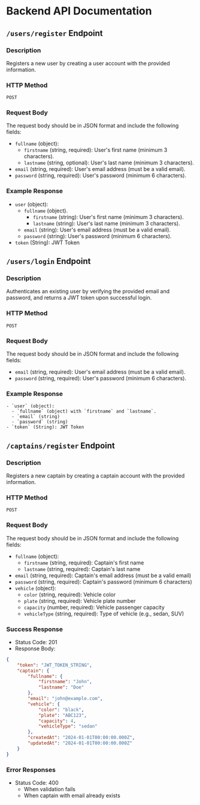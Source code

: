 # Backend API Documentation

## `/users/register` Endpoint

### Description
Registers a new user by creating a user account with the provided information.

### HTTP Method
`POST`

### Request Body
The request body should be in JSON format and include the following fields:
- `fullname` (object):
  - `firstname` (string, required): User's first name (minimum 3 characters).
  - `lastname` (string, optional): User's last name (minimum 3 characters).
- `email` (string, required): User's email address (must be a valid email).
- `password` (string, required): User's password (minimum 6 characters).

### Example Response

- `user` (object):
  - `fullname` (object).
    - `firstname` (string): User's first name (minimum 3 characters).
    - `lastname` (string): User's last name (minimum 3 characters).   
  - `email` (string): User's email address (must be a valid email).
  - `password` (string): User's password (minimum 6 characters).
- `token` (String): JWT Token

## `/users/login` Endpoint

### Description
Authenticates an existing user by verifying the provided email and password, and returns a JWT token upon successful login.

### HTTP Method
`POST`

### Request Body
The request body should be in JSON format and include the following fields:
- `email` (string, required): User's email address (must be a valid email).
- `password` (string, required): User's password (minimum 6 characters).

### Example Response
```
- `user` (object):
  - `fullname` (object) with `firstname` and `lastname`.
  - `email` (string)
  - `password` (string)
- `token` (String): JWT Token
```

## `/captains/register` Endpoint

### Description
Registers a new captain by creating a captain account with the provided information.

### HTTP Method
`POST`

### Request Body
The request body should be in JSON format and include the following fields:
- `fullname` (object):
  - `firstname` (string, required): Captain's first name
  - `lastname` (string, required): Captain's last name
- `email` (string, required): Captain's email address (must be a valid email)
- `password` (string, required): Captain's password (minimum 6 characters)
- `vehicle` (object):
  - `color` (string, required): Vehicle color
  - `plate` (string, required): Vehicle plate number
  - `capacity` (number, required): Vehicle passenger capacity
  - `vehicleType` (string, required): Type of vehicle (e.g., sedan, SUV)

### Success Response
- Status Code: 201
- Response Body:
```json
{
    "token": "JWT_TOKEN_STRING",
    "captain": {
        "fullname": {
            "firstname": "John",
            "lastname": "Doe"
        },
        "email": "john@example.com",
        "vehicle": {
            "color": "black",
            "plate": "ABC123",
            "capacity": 4,
            "vehicleType": "sedan"
        },
        "createdAt": "2024-01-01T00:00:00.000Z",
        "updatedAt": "2024-01-01T00:00:00.000Z"
    }
}
```

### Error Responses
- Status Code: 400
  - When validation fails
  - When captain with email already exists

